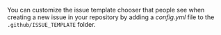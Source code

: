 You can customize the issue template chooser that people see when creating a new issue in your repository by adding a _config.yml_ file to the `.github/ISSUE_TEMPLATE` folder.
